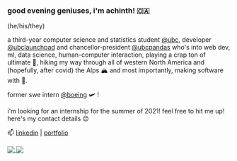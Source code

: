 ### good evening geniuses, i'm achinth! 🇨🇦

(he/his/they)

a third-year computer science and statistics student [@ubc](https://cs.ubc.ca), developer [@ubclaunchpad](https://ubclaunchpad.com) and chancellor-president [@ubcpandas](https://ubcpandas.netlify.app) who's into web dev, ml, data science, human-computer interaction, playing a crap ton of ultimate 🥏, hiking my way through all of western North America and (hopefully, after covid) the Alps 🏔  and most importantly, making software with 💖.

former swe intern [@boeing](http://www.boeing.com/commercial/services/flight-operations-solutions/) 🛩 !

i'm looking for an internship for the summer of 2021! 
feel free to hit me up! here's my contact details 😊

📫 [linkedin](https://linkedin.com/in/achinthb) | [portfolio](https://achinth.ca)

<a href="https://github.com/anuraghazra/github-readme-stats">
  <img align="center" src="https://github-readme-stats.vercel.app/api?username=achinth-b&show_icons=true&theme=nightowl" />
</a>
<a href="https://github.com/anuraghazra/convoychat">
  <img align="center" src="https://github-readme-stats.vercel.app/api/top-langs/?username=achinth-b&layout=compact&show_icons=true&theme=nightowl" />
</a>
